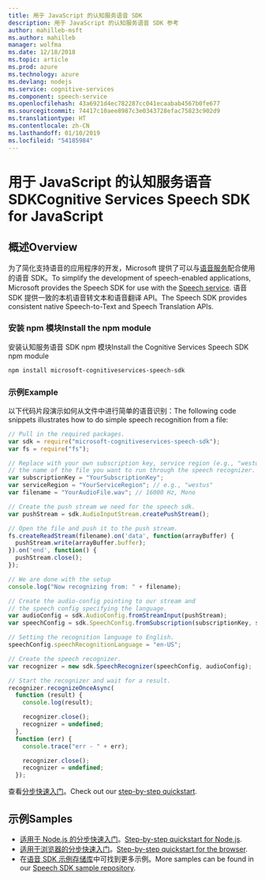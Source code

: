 ```yaml
---
title: 用于 JavaScript 的认知服务语音 SDK
description: 用于 JavaScript 的认知服务语音 SDK 参考
author: mahilleb-msft
ms.author: mahilleb
manager: wolfma
ms.date: 12/18/2018
ms.topic: article
ms.prod: azure
ms.technology: azure
ms.devlang: nodejs
ms.service: cognitive-services
ms.component: speech-service
ms.openlocfilehash: 43a6921d4ec782287cc041ecaabab4567b0fe677
ms.sourcegitcommit: 74417c10aee8987c3e0343728efac75823c902d9
ms.translationtype: HT
ms.contentlocale: zh-CN
ms.lasthandoff: 01/10/2019
ms.locfileid: "54185984"
---
```

# <a name="cognitive-services-speech-sdk-for-javascript"></a><span data-ttu-id="036a0-103">用于 JavaScript 的认知服务语音 SDK</span><span class="sxs-lookup"><span data-stu-id="036a0-103">Cognitive Services Speech SDK for JavaScript</span></span>

## <a name="overview"></a><span data-ttu-id="036a0-104">概述</span><span class="sxs-lookup"><span data-stu-id="036a0-104">Overview</span></span>

<span data-ttu-id="036a0-105">为了简化支持语音的应用程序的开发，Microsoft 提供了可以与[语音服务](https://aka.ms/csspeech)配合使用的语音 SDK。</span><span class="sxs-lookup"><span data-stu-id="036a0-105">To simplify the development of speech-enabled applications, Microsoft provides the Speech SDK for use with the [Speech service](https://aka.ms/csspeech).</span></span>
<span data-ttu-id="036a0-106">语音 SDK 提供一致的本机语音转文本和语音翻译 API。</span><span class="sxs-lookup"><span data-stu-id="036a0-106">The Speech SDK provides consistent native Speech-to-Text and Speech Translation APIs.</span></span>

### <a name="install-the-npm-module"></a><span data-ttu-id="036a0-107">安装 npm 模块</span><span class="sxs-lookup"><span data-stu-id="036a0-107">Install the npm module</span></span>

<span data-ttu-id="036a0-108">安装认知服务语音 SDK npm 模块</span><span class="sxs-lookup"><span data-stu-id="036a0-108">Install the Cognitive Services Speech SDK npm module</span></span>

```bash
npm install microsoft-cognitiveservices-speech-sdk
```

### <a name="example"></a><span data-ttu-id="036a0-109">示例</span><span class="sxs-lookup"><span data-stu-id="036a0-109">Example</span></span> 

<span data-ttu-id="036a0-110">以下代码片段演示如何从文件中进行简单的语音识别：</span><span class="sxs-lookup"><span data-stu-id="036a0-110">The following code snippets illustrates how to do simple speech recognition from a file:</span></span>

```javascript 
// Pull in the required packages.
var sdk = require("microsoft-cognitiveservices-speech-sdk");
var fs = require("fs");

// Replace with your own subscription key, service region (e.g., "westus"), and
// the name of the file you want to run through the speech recognizer.
var subscriptionKey = "YourSubscriptionKey";
var serviceRegion = "YourServiceRegion"; // e.g., "westus"
var filename = "YourAudioFile.wav"; // 16000 Hz, Mono

// Create the push stream we need for the speech sdk.
var pushStream = sdk.AudioInputStream.createPushStream();

// Open the file and push it to the push stream.
fs.createReadStream(filename).on('data', function(arrayBuffer) {
  pushStream.write(arrayBuffer.buffer);
}).on('end', function() {
  pushStream.close();
});

// We are done with the setup
console.log("Now recognizing from: " + filename);

// Create the audio-config pointing to our stream and
// the speech config specifying the language.
var audioConfig = sdk.AudioConfig.fromStreamInput(pushStream);
var speechConfig = sdk.SpeechConfig.fromSubscription(subscriptionKey, serviceRegion);

// Setting the recognition language to English.
speechConfig.speechRecognitionLanguage = "en-US";

// Create the speech recognizer.
var recognizer = new sdk.SpeechRecognizer(speechConfig, audioConfig);

// Start the recognizer and wait for a result.
recognizer.recognizeOnceAsync(
  function (result) {
    console.log(result);

    recognizer.close();
    recognizer = undefined;
  },
  function (err) {
    console.trace("err - " + err);

    recognizer.close();
    recognizer = undefined;
  });
``` 

<span data-ttu-id="036a0-111">查看[分步快速入门](/azure/cognitive-services/speech-service/quickstart-js-node)。</span><span class="sxs-lookup"><span data-stu-id="036a0-111">Check out our [step-by-step quickstart](/azure/cognitive-services/speech-service/quickstart-js-node).</span></span>

## <a name="samples"></a><span data-ttu-id="036a0-112">示例</span><span class="sxs-lookup"><span data-stu-id="036a0-112">Samples</span></span>

* <span data-ttu-id="036a0-113">[适用于 Node.js 的分步快速入门](/azure/cognitive-services/speech-service/quickstart-js-node)。</span><span class="sxs-lookup"><span data-stu-id="036a0-113">[Step-by-step quickstart for Node.js](/azure/cognitive-services/speech-service/quickstart-js-node).</span></span>
* <span data-ttu-id="036a0-114">[适用于浏览器的分步快速入门](/azure/cognitive-services/speech-service/quickstart-js-browser)。</span><span class="sxs-lookup"><span data-stu-id="036a0-114">[Step-by-step quickstart for the browser](/azure/cognitive-services/speech-service/quickstart-js-browser).</span></span>
* <span data-ttu-id="036a0-115">在[语音 SDK 示例存储库](https://aka.ms/csspeech/samples)中可找到更多示例。</span><span class="sxs-lookup"><span data-stu-id="036a0-115">More samples can be found in our [Speech SDK sample repository](https://aka.ms/csspeech/samples).</span></span>
